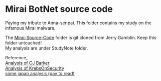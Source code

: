 # Mirai BotNet source code
Paying my tribute to Anna-senpai.
This folder contains my study on the infamous Mirai malware.

The [Mirai-Source-Code](https://github.com/jgamblin/Mirai-Source-Code) folder is git cloned from Jerry Gamblin. Keep this folder untouched!   
My analysis are under StudyNote folder.


Reference,   
[Analysis of CJ Barker](https://medium.com/@cjbarker/mirai-ddos-source-code-review-57269c4a68f)  
[Analysis of KrebsOnSecurity](https://krebsonsecurity.com/2016/10/source-code-for-iot-botnet-mirai-released/)  
[some japan analysis (pay to read)](http://www.atmarkit.co.jp/ait/articles/1611/08/news028.html)  


